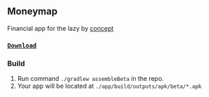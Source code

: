 ## Moneymap

Financial app for the lazy
by [concept](https://www.figma.com/file/FjvhOfJJbaFBtRYMcJVnHm/%D0%94%D0%B5%D0%BD%D1%8C%D0%B3%D0%BE%D0%BF%D0%BB%D0%B0%D0%BD?node-id=0%3A1)

### [`Download`](https://github.com/reactivedevelopment/moneymap/releases)

### Build

1. Run command `./gradlew assembleBeta` in the repo.
1. Your app will be located at `./app/build/outputs/apk/beta/*.apk`
